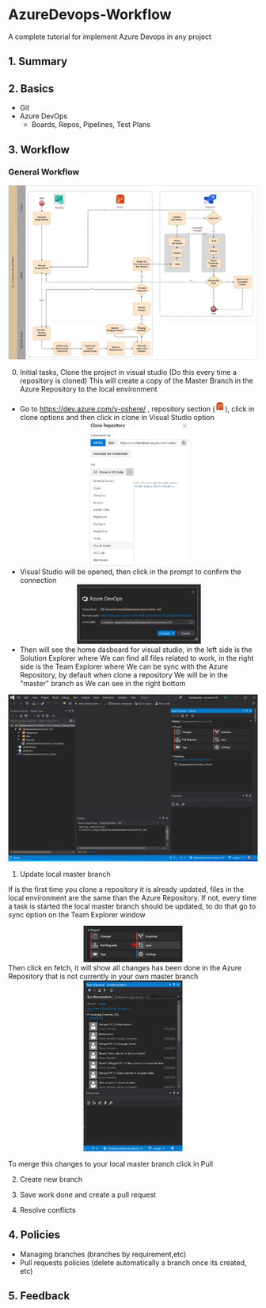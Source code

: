 # AzureDevops-Workflow
A complete tutorial for implement Azure Devops in any project

## 1. Summary

## 2. Basics
   - Git
   - Azure DevOps
     - Boards, Repos, Pipelines, Test Plans
## 3. Workflow
### General Workflow
![workflow](img/workflow.jpg)

0. Initial tasks, Clone the project in visual studio (Do this every time a repository is cloned)
   This will create a copy of the Master Branch in the Azure Repository to the local environment


- Go to https://dev.azure.com/v-oshere/ , repository section (<img src="img/repo_section.png" width="20">), click in clone options and then click in clone in Visual Studio option
   <div style="text-align:center"><img src="img/clone_option.png" width="200" ></div>
- Visual Studio will be opened, then click in the prompt to confirm the connection
  <div style="text-align:center"><img src="img/connect_vs.png" width="250" ></div>
- Then will see the home dasboard for visual studio, in the left side is the Solution Explorer where We can find all files related to work, in the right side is the Team Explorer where We can be sync with the Azure Repository, by default when clone a repository We will be in the "master" branch as We can see in the right bottom
<div style="text-align:center"><img src="img/vs.png" width="600" ></div>

1. Update local master branch

If is the first time you clone a repository it is already updated, files in the local environment are the same than the Azure Repository.
If not, every time a task is started the local master branch should be updated, to do that go to sync option on the Team Explorer window
 <div style="text-align:center"><img src="img/sync.png" width="200" ></div>
Then click en fetch, it will show all changes has been done in the Azure Repository that is not currently in your own master branch
<div style="text-align:center"><img src="img/fetch.png" width="200" ></div>

To merge this changes to your local master branch click in Pull

2. Create new branch


3. Save work done and create a pull request


4. Resolve conflicts



## 4. Policies
   - Managing  branches (branches by requirement,etc)
   - Pull requests policies (delete automatically a branch once its created, etc)
    
## 5. Feedback



